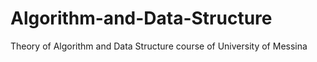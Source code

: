 # Algorithm-and-Data-Structure
Theory of Algorithm and Data Structure course of University of Messina
